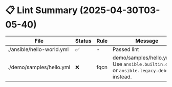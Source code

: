 # 📋 Lint Summary (2025-04-30T03-05-40)

| File | Status | Rule | Message |
|------|--------|------|---------|
| ./ansible/hello-world.yml | ✅ | - | Passed lint |
| ./demo/samples/hello.yml | ❌ | fqcn | demo/samples/hello.yml:7:7 Use `ansible.builtin.debug` or `ansible.legacy.debug` instead. |
